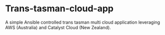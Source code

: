 # Trans-tasman-cloud-app
A simple Ansible controlled trans tasman multi cloud application leveraging AWS (Australia) and Catalyst Cloud (New Zealand).
